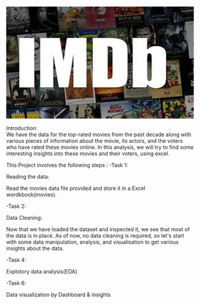 <p align="center">
  <img width="600" height="300" src="OIP.jpeg">
</p>








Introduction:  
We have the data for the top-rated movies from the past decade along with various pieces of information about the movie, its actors, and the voters who have rated these movies online. In
this analysis, we will try to find some interesting insights into these movies and their voters, using excel.

This Project involves the following steps :
-Task 1:

Reading the data:

Read the movies data file provided and store it in a Excel wordkbook(movies).

-Task 2:

Data Cleaning:

Now that we have loaded the dataset and inspected it, we see that most of the data is in place. As of now, no data cleaning is required, so let's start with some data 
manipulation, analysis, and visualisation to get various insights about the data.

-Task 4:
     	
Explotory data analysis(EDA)

-Task 6:
      
Data visualization by Dashboard & insights

          


